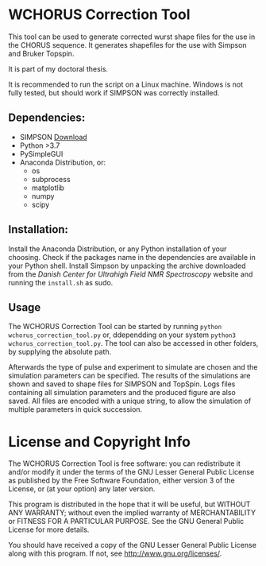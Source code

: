 # WCHORUS Correction Tool

This tool can be used to generate corrected wurst shape files for the use in the CHORUS sequence. It generates shapefiles for the use with Simpson and Bruker Topspin.

It is part of my doctoral thesis.

It is recommended to run the script on a Linux machine. Windows is not fully tested, but should work if SIMPSON was correctly installed.

## Dependencies:
- SIMPSON [Download](https://inano.au.dk/about/research-centers-and-projects/nmr/software/simpson)
- Python >3.7
- PySimpleGUI
- Anaconda Distribution, or:
  - os
  - subprocess
  - matplotlib
  - numpy
  - scipy

## Installation:
Install the Anaconda Distribution, or any Python installation of your choosing. Check if the packages name in the dependencies are available in your Python shell.
Install Simpson by unpacking the archive downloaded from the *Danish Center for Ultrahigh Field NMR Spectroscopy* website and running the `install.sh` as sudo.

## Usage
The WCHORUS Correction Tool can be started by running `python wchorus_correction_tool.py` or, ddependding on your system `python3 wchorus_correction_tool.py`. The tool can also be accessed in other folders, by supplying the absolute path.

Afterwards the type of pulse and experiment to simulate are chosen and the simulation parameters can be specified.
The results of the simulations are shown and saved to shape files for SIMPSON and TopSpin. Logs files containing all simulation parameters and the produced figure are also saved. All files are encoded with a unique string, to allow the simulation of multiple parameters in quick succession.

# License and Copyright Info

The WCHORUS Correction Tool is free software: you can redistribute it and/or modify
it under the terms of the GNU Lesser General Public License as published by
the Free Software Foundation, either version 3 of the License, or
(at your option) any later version.

This program is distributed in the hope that it will be useful,
but WITHOUT ANY WARRANTY; without even the implied warranty of
MERCHANTABILITY or FITNESS FOR A PARTICULAR PURPOSE.  See the
GNU General Public License for more details.

You should have received a copy of the GNU Lesser General Public License
along with this program.  If not, see <http://www.gnu.org/licenses/>.
